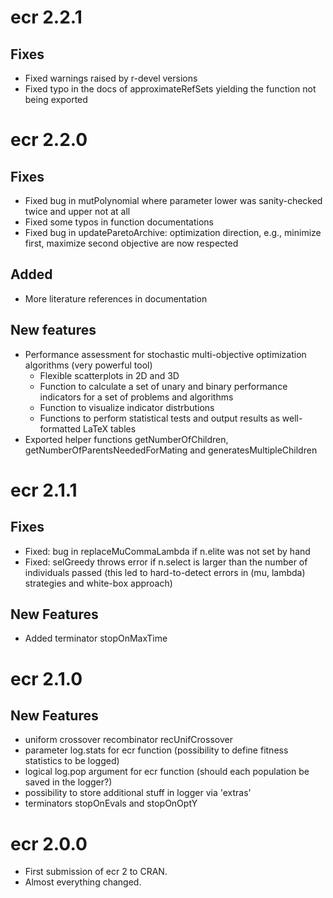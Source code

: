 # ecr 2.2.1

## Fixes

* Fixed warnings raised by r-devel versions
* Fixed typo in the docs of approximateRefSets yielding the function not being exported


# ecr 2.2.0

## Fixes

* Fixed bug in mutPolynomial where parameter lower was sanity-checked twice and upper not at all
* Fixed some typos in function documentations
* Fixed bug in updateParetoArchive: optimization direction, e.g., minimize first, maximize second objective are now respected

## Added

* More literature references in documentation

## New features

* Performance assessment for stochastic multi-objective optimization algorithms (very powerful tool)
  * Flexible scatterplots in 2D and 3D
  * Function to calculate a set of unary and binary performance indicators for a set of problems and algorithms
  * Function to visualize indicator distrbutions
  * Functions to perform statistical tests and output results as well-formatted LaTeX tables
* Exported helper functions getNumberOfChildren, getNumberOfParentsNeededForMating and generatesMultipleChildren


# ecr 2.1.1

## Fixes

* Fixed: bug in replaceMuCommaLambda if n.elite was not set by hand
* Fixed: selGreedy throws error if n.select is larger than the number of individuals passed (this led to hard-to-detect errors in (mu, lambda) strategies and white-box approach)

## New Features

* Added terminator stopOnMaxTime

# ecr 2.1.0

## New Features

* uniform crossover recombinator recUnifCrossover
* parameter log.stats for ecr function (possibility to define fitness statistics to be logged)
* logical log.pop argument for ecr function (should each population be saved in the logger?)
* possibility to store additional stuff in logger via 'extras'
* terminators stopOnEvals and stopOnOptY

# ecr 2.0.0

* First submission of ecr 2 to CRAN.
* Almost everything changed.
